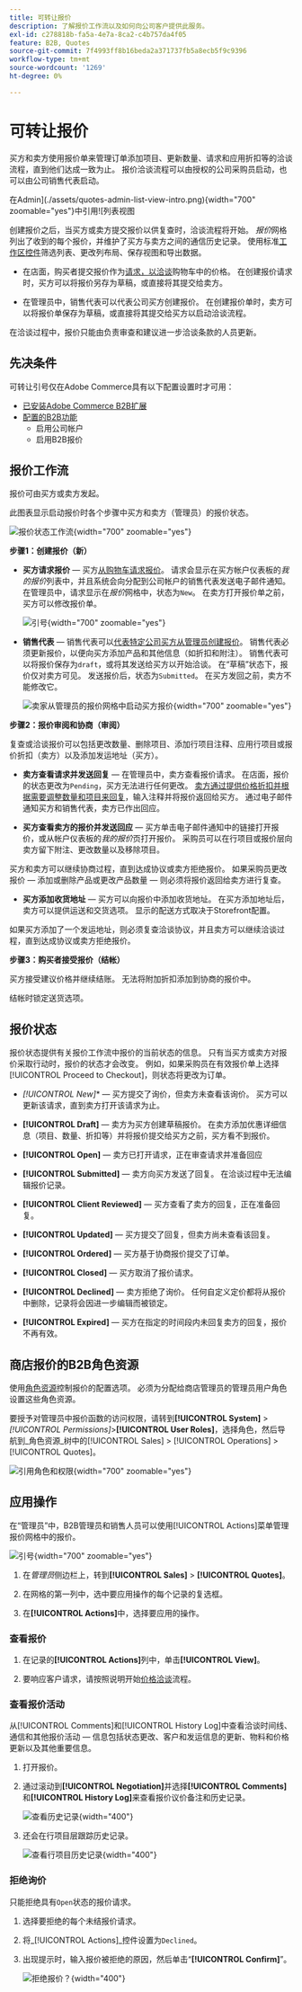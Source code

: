 ```yaml
---
title: 可转让报价
description: 了解报价工作流以及如何向公司客户提供此服务。
exl-id: c278818b-fa5a-4e7a-8ca2-c4b757da4f05
feature: B2B, Quotes
source-git-commit: 7f4993ff8b16beda2a371737fb5a8ecb5f9c9396
workflow-type: tm+mt
source-wordcount: '1269'
ht-degree: 0%

---
```


# 可转让报价

买方和卖方使用报价单来管理订单添加项目、更新数量、请求和应用折扣等的洽谈流程，直到他们达成一致为止。 报价洽谈流程可以由授权的公司采购员启动，也可以由公司销售代表启动。

在Admin](./assets/quotes-admin-list-view-intro.png){width="700" zoomable="yes"}中引用![列表视图

创建报价之后，当买方或卖方提交报价以供复查时，洽谈流程将开始。 _报价_&#x200B;网格列出了收到的每个报价，并维护了买方与卖方之间的通信历史记录。 使用标准[工作区控件](../getting-started/admin-workspace.md)筛选列表、更改列布局、保存视图和导出数据。

- 在店面，购买者提交报价作为[请求，以洽谈](quote-price-negotiation.md)购物车中的价格。 在创建报价请求时，买方可以将报价另存为草稿，或直接将其提交给卖方。

- 在管理员中，销售代表可以代表公司买方创建报价。 在创建报价单时，卖方可以将报价单保存为草稿，或直接将其提交给买方以启动洽谈流程。

在洽谈过程中，报价只能由负责审查和建议进一步洽谈条款的人员更新。

## 先决条件

可转让引号仅在Adobe Commerce具有以下配置设置时才可用：

- [已安装Adobe Commerce B2B扩展](install.md)
- [配置的B2B功能](enable-basic-features.md)
   - 启用公司帐户
   - 启用B2B报价

## 报价工作流

报价可由买方或卖方发起。

此图表显示启动报价时各个步骤中买方和卖方（管理员）的报价状态。

![报价状态工作流](./assets/quote-status-workflow.svg){width="700" zoomable="yes"}

**步骤1：创建报价（新）**

- **买方请求报价** — 买方[从购物车请求报价](quote-request.md)。 请求会显示在买方帐户仪表板的&#x200B;_我的报价_&#x200B;列表中，并且系统会向分配到公司帐户的销售代表发送电子邮件通知。 在管理员中，请求显示在&#x200B;_报价_&#x200B;网格中，状态为`New`。 在卖方打开报价单之前，买方可以修改报价单。

  ![引号](./assets/quote-request-from-shopping-cart.png){width="700" zoomable="yes"}

- **销售代表** — 销售代表可以[代表特定公司买方从管理员创建报价](sales-rep-initiates-quote.md)。 销售代表必须更新报价，以便向买方添加产品和其他信息（如折扣和附注）。 销售代表可以将报价保存为`draft`，或将其发送给买方以开始洽谈。 在“草稿”状态下，报价仅对卖方可见。 发送报价后，状态为`Submitted`。 在买方发回之前，卖方不能修改它。

  ![卖家从管理员的报价网格中启动买方报价](./assets/quote-draft-from-admin.png){width="700" zoomable="yes"}

**步骤2：报价审阅和协商（审阅）**

复查或洽谈报价可以包括更改数量、删除项目、添加行项目注释、应用行项目或报价折扣（卖方）以及添加发运地址（买方）。

- **卖方查看请求并发送回复** — 在管理员中，卖方查看报价请求。 在店面，报价的状态更改为`Pending`，买方无法进行任何更改。 [卖方通过提供价格折扣并根据需要调整数量和项目来回复](quote-price-negotiation.md)，输入注释并将报价返回给买方。 通过电子邮件通知买方和销售代表，卖方已作出回应。

- **买方查看卖方的报价并发送回应** — 买方单击电子邮件通知中的链接打开报价，或从帐户仪表板的&#x200B;_我的报价_&#x200B;页打开报价。 采购员可以在行项目或报价层向卖方留下附注、更改数量以及移除项目。

买方和卖方可以继续协商过程，直到达成协议或卖方拒绝报价。 如果采购员更改报价 — 添加或删除产品或更改产品数量 — 则必须将报价返回给卖方进行复查。

- **买方添加收货地址** — 买方可以向报价中添加收货地址。 在买方添加地址后，卖方可以提供运送和交货选项。 显示的配送方式取决于Storefront配置。

如果买方添加了一个发运地址，则必须复查洽谈协议，并且卖方可以继续洽谈过程，直到达成协议或卖方拒绝报价。

**步骤3：购买者接受报价（结帐）**

买方接受建议价格并继续结账。 无法将附加折扣添加到协商的报价中。

结帐时锁定送货选项。

## 报价状态

报价状态提供有关报价工作流中报价的当前状态的信息。 只有当买方或卖方对报价采取行动时，报价的状态才会改变。 例如，如果采购员在有效报价单上选择[!UICONTROL Proceed to Checkout]，则状态将更改为订单。

- *[!UICONTROL New]** — 买方提交了询价，但卖方未查看该询价。 买方可以更新该请求，直到卖方打开该请求为止。

- **[!UICONTROL Draft]** — 卖方为买方创建草稿报价。 在卖方添加优惠详细信息（项目、数量、折扣等）并将报价提交给买方之前，买方看不到报价。

- **[!UICONTROL Open]** — 卖方已打开请求，正在审查请求并准备回应

- **[!UICONTROL Submitted]** — 卖方向买方发送了回复。 在洽谈过程中无法编辑报价记录。

- **[!UICONTROL Client Reviewed]** — 买方查看了卖方的回复，正在准备回复。

- **[!UICONTROL Updated]** — 买方提交了回复，但卖方尚未查看该回复。

- **[!UICONTROL Ordered]** — 买方基于协商报价提交了订单。

- **[!UICONTROL Closed]** — 买方取消了报价请求。

- **[!UICONTROL Declined]** — 卖方拒绝了询价。 任何自定义定价都将从报价中删除，记录将会因进一步编辑而被锁定。

- **[!UICONTROL Expired]** — 买方在指定的时间段内未回复卖方的回复，报价不再有效。

## 商店报价的B2B角色资源

使用[角色资源](../systems/permissions-user-roles.md#role-resources)控制报价的配置选项。 必须为分配给商店管理员的管理员用户角色设置这些角色资源。

要授予对管理员中报价函数的访问权限，请转到&#x200B;**[!UICONTROL System]** > _[!UICONTROL Permissions]_>**[!UICONTROL User Roles]**，选择角色，然后导航到_&#x200B;角色资源&#x200B;_树中的[!UICONTROL Sales] > [!UICONTROL Operations] > [!UICONTROL Quotes]。

![引用角色和权限](./assets/roles-permissions-quotes.png){width="700" zoomable="yes"}

## 应用操作

在“管理员”中，B2B管理员和销售人员可以使用[!UICONTROL Actions]菜单管理报价网格中的报价。

![引号](./assets/quotes-grid.png){width="700" zoomable="yes"}

1. 在&#x200B;_管理员_&#x200B;侧边栏上，转到&#x200B;**[!UICONTROL Sales]** > **[!UICONTROL Quotes]**。

1. 在网格的第一列中，选中要应用操作的每个记录的复选框。

1. 在&#x200B;**[!UICONTROL Actions]**&#x200B;中，选择要应用的操作。

### 查看报价

1. 在记录的&#x200B;**[!UICONTROL Actions]**&#x200B;列中，单击&#x200B;**[!UICONTROL View]**。

1. 要响应客户请求，请按照说明开始[价格洽谈](quote-price-negotiation.md)流程。

### 查看报价活动

从[!UICONTROL Comments]和[!UICONTROL History Log]中查看洽谈时间线、通信和其他报价活动 — 信息包括状态更改、客户和发运信息的更新、物料和价格更新以及其他重要信息。

1. 打开报价。

1. 通过滚动到&#x200B;**[!UICONTROL Negotiation]**&#x200B;并选择&#x200B;**[!UICONTROL Comments]**&#x200B;和&#x200B;**[!UICONTROL History Log]**&#x200B;来查看报价议价备注和历史记录。

   ![查看历史记录](./assets/quote-view-history.png){width="400"}

1. 还会在行项目层跟踪历史记录。

   ![查看行项目历史记录](./assets/quote-view-line-item-history.png){width="400"}


### 拒绝询价

只能拒绝具有`Open`状态的报价请求。

1. 选择要拒绝的每个未结报价请求。

1. 将&#x200B;_[!UICONTROL Actions]_控件设置为`Declined`。

1. 出现提示时，输入报价被拒绝的原因，然后单击“**[!UICONTROL Confirm]**”。

   ![拒绝报价？](./assets/quote-decline-confirm.png){width="400"}
